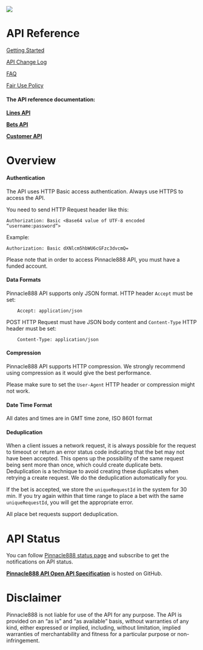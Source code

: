 [<img _ngcontent-c2="" src="https://avatars1.githubusercontent.com/u/28770833?s=88&v=4" style="background-color: transparent;">](https://pinny888.github.io)


# API Reference

[Getting Started](GettingStarted.md)

[API Change Log](ChangesLog.md) 

[FAQ](FAQs.md)

[Fair Use Policy](FairUsePolicy.md)

#### The API reference documentation:

**[Lines API](https://pinny888.github.io/docs?api=lines)**

**[Bets API](https://pinny888.github.io/docs?api=bets)**

**[Customer API](https://pinny888.github.io/docs?api=customer)**


# Overview

#### Authentication 


The API uses HTTP Basic access authentication. Always use HTTPS to access the API.

You need to send HTTP Request header like this:
```
Authorization: Basic <Base64 value of UTF-8 encoded “username:password”> 
```

Example:

```
Authorization: Basic dXNlcm5hbWU6cGFzc3dvcmQ= 
```


Please note that in order to access Pinnacle888 API, you must have a funded account.

#### Data Formats 

Pinnacle888 API supports only JSON format.
HTTP header `Accept` must be set:
```
    Accept: application/json
```
POST HTTP Request must have JSON body content and `Content-Type` HTTP header must be set:

```
    Content-Type: application/json
```

#### Compression 

Pinnacle888 API supports HTTP compression. We strongly recommend using compression as it would give the best performance.

Please make sure to set the `User-Agent` HTTP header or compression might not work.

#### Date Time Format 

All dates and times are in GMT time zone, ISO 8601 format

#### Deduplication

When a client issues a network request, it is always possible for the request to timeout or return an error status code indicating that the bet may not have been accepted. This opens up the possibility of the same request being sent more than once, which could create duplicate bets. Deduplication is a technique to avoid creating these duplicates when retrying a create request. We do the deduplication automatically for you.  

If the bet is accepted, we store the `uniqueRequestId` in the system for 30 min. If you try again within that time range to place a bet with the same `uniqueRequestId`, you will get the appropriate error.

All place bet requests support deduplication.


# API Status
You can follow [Pinnacle888 status page](https://status.pinnacle888.com/) and subscribe to get the notifications on API status.  


**[Pinnacle888 API Open API Specification](https://github.com/pinny888/api-spec/blob/main/OpenAPI)** is hosted on GitHub.


# Disclaimer

 Pinnacle888 is not liable for use of the API for any purpose. The API is provided on an “as is” and “as available” basis, without warranties of any kind, either expressed or implied, including, without limitation, implied warranties of merchantability and fitness for a particular purpose or non-infringement.

 
